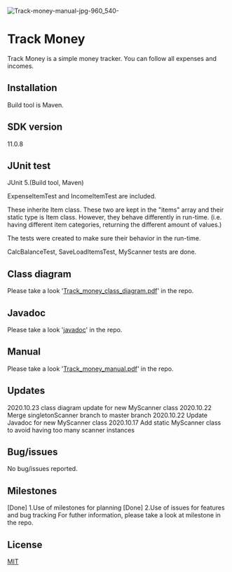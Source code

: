 ![Track-money-manual-jpg-960_540-](/uploads/63bcf08b38d2cbec80294d4e3bfbddf8/Track-money-manual-jpg-960_540-.png)

# Track Money

Track Money is a simple money tracker. You can follow all expenses and incomes.

## Installation

Build tool is Maven.

## SDK version

11.0.8

## JUnit test

JUnit 5.(Build tool, Maven)

ExpenseItemTest and IncomeItemTest are included.

These inherite Item class. These two are kept in the "items" array and their static type is Item class. However, they behave differently in run-time. (i.e. having different item categories, returning the different amount of values.)

The tests were created to make sure their behavior in the run-time.

CalcBalanceTest, SaveLoadItemsTest, MyScanner tests are done.


## Class diagram
Please take a look '[Track_money_class_diagram.pdf](https://git.2020.school/kaori_persson/newtrackmoney/-/blob/master/Track_money_class_diagram.pdf)' in the repo.

## Javadoc
Please take a look '[javadoc](https://git.2020.school/kaori_persson/newtrackmoney/-/tree/master/Javadoc)' in the repo.

## Manual
Please take a look '[Track_money_manual.pdf](https://git.2020.school/kaori_persson/newtrackmoney/-/blob/master/Track_money_manual.pdf)' in the repo.

## Updates
2020.10.23 class diagram update for new MyScanner class
2020.10.22 Merge singletonScanner branch to master branch
2020.10.22 Update Javadoc for new MyScanner class
2020.10.17 Add static MyScanner class to avoid having too many scanner instances

## Bug/issues
No bug/issues reported.

## Milestones
[Done] 1.Use of milestones for planning
[Done] 2.Use of issues for features and bug tracking
For futher information, please take a look at milestone in the repo.

## License
[MIT](https://choosealicense.com/licenses/mit/)